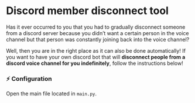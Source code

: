 # Discord member disconnect tool

Has it ever occurred to you that you had to gradually disconnect someone from a discord server because you didn’t want a certain person in the voice channel but that person was constantly joining back into the voice channel? 

Well, then you are in the right place as it can also be done automatically! If you want to have your own discord bot that will **disconnect people from a discord voice channel for you indefinitely**, follow the instructions below!

### ⚡ Configuration
Open the main file located in ```main.py```.
